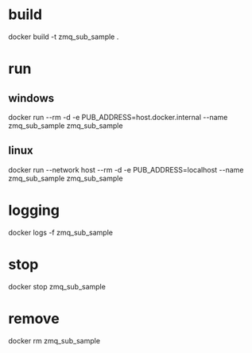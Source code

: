 # build 
docker build -t zmq_sub_sample .

# run

## windows
docker run --rm -d -e PUB_ADDRESS=host.docker.internal --name zmq_sub_sample zmq_sub_sample

## linux
docker run --network host --rm -d -e PUB_ADDRESS=localhost --name zmq_sub_sample zmq_sub_sample

# logging
docker logs -f zmq_sub_sample

# stop
docker stop zmq_sub_sample

# remove
docker rm zmq_sub_sample